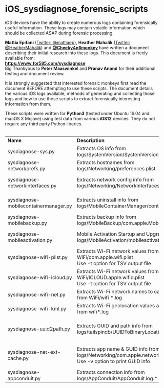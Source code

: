 # iOS_sysdiagnose_forensic_scripts

iOS devices have the ability to create numerous logs containing forensically useful information.
These logs may contain volatile information which should be collected ASAP during forensic processing.

<b>Mattia Epifani</b> ([Twitter: @mattiaep](https://twitter.com/mattiaep)), <b>Heather Mahalik</b> ([Twitter: @HeatherMahalik](https://twitter.com/HeatherMahalik)) and <b>[@Cheeky4n6monkey](https://twitter.com/cheeky4n6monkey)</b> have written a document describing their initial research into these logs. This document is freely available from:<br> <b>https://www.for585.com/sysdiagnose</b><br>
Big Thankyous to <b>Peter Maaswinkel</b> and <b>Pranav Anand</b> for their additional testing and document review.

It is strongly suggested that interested forensic monkeys first read the document BEFORE attempting to use these scripts.
The document details the various iOS logs available, methods of generating and collecting those logs and how to use these scripts to extract forensically interesting information from them.

These scripts were written for <b>Python3</b> (tested under Ubuntu 16.04 and macOS X Mojave) using test data from various <b>iOS12</b> devices. They do not require any third party Python libaries.
<br><br>

<table>
  <tr><td><b>Name</b></td><td><b>Description</b></td><td><b>Output</b></td><td><b>Usage Example</b></td></tr>
  <tr><td>sysdiagnose-sys.py</td><td>Extracts OS info from logs/SystemVersion/SystemVersion.plist</td><td>Command line</td><td>python3 sysdiagnose-sys.py -i SystemVersion.plist</td></tr>
  
  <tr><td>sysdiagnose-networkprefs.py</td><td>Extracts hostnames from logs/Networking/preferences.plist</td><td>Command line</td><td>python3 sysdiagnose-networkprefs.py -i preferences.plist</td></tr>
  
  <tr><td>sysdiagnose-networkinterfaces.py</td><td>Extracts network config info from logs/Networking/NetworkInterfaces.plist</td><td>Command line</td><td>python3 sysdiagnose-networkinterfaces.py -i NetworkInterfaces.plist</td></tr>
  
  <tr><td>sysdiagnose-mobilecontainermanager.py</td><td>Extracts uninstall info from logs/MobileContainerManager/containermanagerd.log.0</td><td>Command line</td><td>python3 sysdiagnose-mobilecontainermanager.py -i containermanagerd.log.0</td></tr>
  
  <tr><td>sysdiagnose-mobilebackup.py</td><td>Extracts backup info from logs/MobileBackup/com.apple.MobileBackup.plist</td><td>Command line</td><td>python3 sysdiagnose-mobilebackup.py -i com.apple.MobileBackup.plist</td></tr>
  
  <tr><td>sysdiagnose-mobileactivation.py</td><td>Mobile Activation Startup and Upgrade info from logs/MobileActivation/mobileactivationd.log.*</td><td>Command line</td><td>python3 sysdiagnose-mobileactivation.py -i mobileactivation.log</td></tr>
  
  <tr><td>sysdiagnose-wifi-plist.py</td><td>Extracts Wi-Fi network values from WiFi/com.apple.wifi.plist<br>Use -t option for TSV output file
</td><td>Command line and TSV</td><td>python3 sysdiagnose-wifi-plist.py -i com.apple.wifi.plist -t</td></tr>
  
  <tr><td>sysdiagnose-wifi-icloud.py</td><td>Extracts Wi-Fi network values from WiFi/ICLOUD.apple.wifid.plist<br>Use -t option for TSV output file</td><td>Command line and TSV</td><td>python3 sysdiagnose-wifi-icloud.py -i ICLOUD.apple.wifid.plist -t</td></tr>
  
  <tr><td>sysdiagnose-wifi-net.py</td><td>Extracts Wi-Fi network names to categorized TSV files from WiFi/wifi *.log</td><td>TSV files</td><td>python3 sysdiagnose-wifi-net.py -i wifi-buf.log</td></tr>
  
  <tr><td>sysdiagnose-wifi-kml.py</td><td>Extracts Wi-Fi geolocation values and creates a KML from wifi*.log</td><td>KML</td><td>python3 sysdiagnose-wifi-kml.py -i wifi-buf.log</td></tr>
  
  <tr><td>sysdiagnose-uuid2path.py</td><td>Extracts GUID and path info from logs/tailspindb/UUIDToBinaryLocations</td><td>Command line (comma separated)</td><td>python3 sysdiagnose-uuid2path.py  -i UUIDToBinaryLocations</td></tr>
  
  <tr><td>sysdiagnose-net-ext-cache.py</td><td>Extracts app name & GUID info from logs/Networking/com.apple.networkextension.cache.plist<br>Use -v option to print GUID info</td><td>Command line</td><td>python3 sysdiagnose-net-ext-cache.py -i com.apple.networkextension.cache.plist -v</td></tr>
  
  <tr><td>sysdiagnose-appconduit.py</td><td>Extracts connection info from logs/AppConduit/AppConduit.log.*</td><td>Command line</td><td>python3 sysdiagnose-appconduit.py -i AppConduit.log</td></tr>
</table>
  
